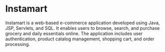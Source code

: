 # Instamart
Instamart is a web-based e-commerce application developed using Java, JSP, Servlets, and SQL. It enables users to browse, search, and purchase grocery and daily essentials online. The application includes user authentication, product catalog management, shopping cart, and order processing. 
